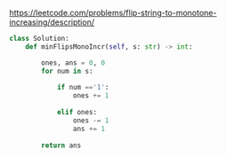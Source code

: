 https://leetcode.com/problems/flip-string-to-monotone-increasing/description/


```python
class Solution:
    def minFlipsMonoIncr(self, s: str) -> int:

        ones, ans = 0, 0                                                           
        for num in s:                      
                                        
            if num =='1': 
                ones += 1         
 
            elif ones:                     
                ones -= 1                 
                ans += 1                  
                                         
        return ans
```        
